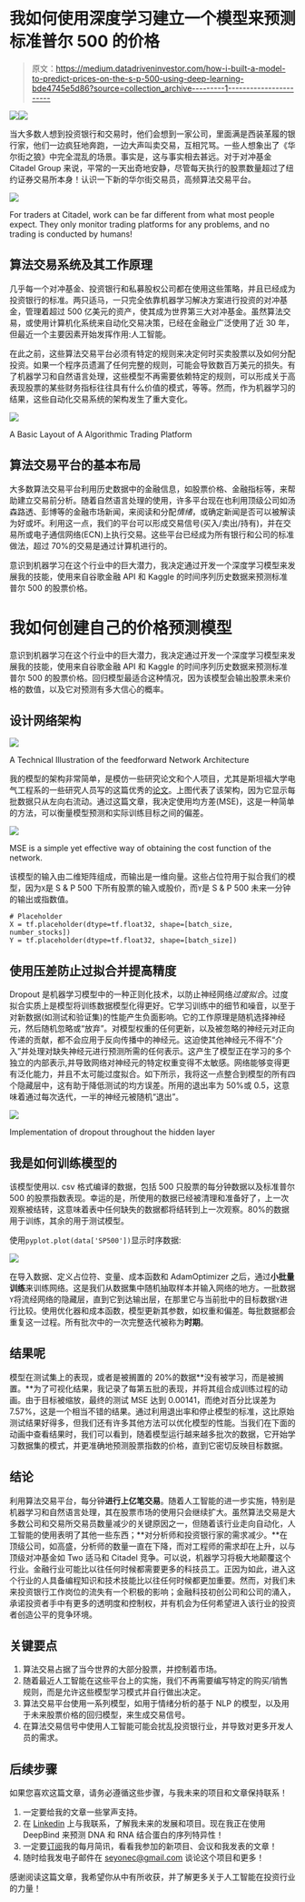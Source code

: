 # 我如何使用深度学习建立一个模型来预测标准普尔 500 的价格

> 原文：<https://medium.datadriveninvestor.com/how-i-built-a-model-to-predict-prices-on-the-s-p-500-using-deep-learning-bde4745e5d86?source=collection_archive---------1----------------------->

[![](img/73fcef31d898e5ca88c8922eae8b35bd.png)](http://www.track.datadriveninvestor.com/1B9E)![](img/4176a6922e7392047dcd22bc8428b488.png)

当大多数人想到投资银行和交易时，他们会想到一家公司，里面满是西装革履的银行家，他们一边疯狂地奔跑，一边大声叫卖交易，互相咒骂。一些人想象出了《华尔街之狼》中完全混乱的场景。事实是，这与事实相去甚远。对于对冲基金 Citadel Group 来说，平常的一天出奇地安静，尽管每天执行的股票数量超过了纽约证券交易所本身！认识一下新的华尔街交易员，高频算法交易平台。

![](img/41503aba3d91ef6c7caf41cd860216c8.png)

For traders at Citadel, work can be far different from what most people expect. They only monitor trading platforms for any problems, and no trading is conducted by humans!

## **算法交易系统及其工作原理**

几乎每一个对冲基金、投资银行和私募股权公司都在使用这些策略，并且已经成为投资银行的标准。两只适马，一只完全依靠机器学习解决方案进行投资的对冲基金，管理着超过 500 亿美元的资产，使其成为世界第三大对冲基金。虽然算法交易，或使用计算机化系统来自动化交易决策，已经在金融业广泛使用了近 30 年，但最近一个主要因素开始发挥作用:人工智能。

在此之前，这些算法交易平台必须有特定的规则来决定何时买卖股票以及如何分配投资。如果一个程序员遗漏了任何完整的规则，可能会导致数百万美元的损失。有了机器学习和自然语言处理，这些模型不再需要依赖特定的规则，可以形成关于高表现股票的某些财务指标往往具有什么价值的模式，等等。然而，作为机器学习的结果，这些自动化交易系统的架构发生了重大变化。

![](img/24cefc4706bce7cce4189081c5ae7e0e.png)

A Basic Layout of A Algorithmic Trading Platform

## 算法交易平台的基本布局

大多数算法交易平台利用历史数据中的金融信息，如股票价格、金融指标等，来帮助建立交易前分析。随着自然语言处理的使用，许多平台现在也利用顶级公司如汤森路透、彭博等的金融市场新闻，来阅读和分配*情绪*，或确定新闻是否可以被解读为好或坏。利用这一点，我们的平台可以形成交易信号(买入/卖出/持有)，并在交易所或电子通信网络(ECN)上执行交易。这些平台已经成为所有银行和公司的标准做法，超过 70%的交易是通过计算机进行的。

意识到机器学习在这个行业中的巨大潜力，我决定通过开发一个深度学习模型来发展我的技能，使用来自谷歌金融 API 和 Kaggle 的时间序列历史数据来预测标准普尔 500 的股票价格。

# 我如何创建自己的价格预测模型

意识到机器学习在这个行业中的巨大潜力，我决定通过开发一个深度学习模型来发展我的技能，使用来自谷歌金融 API 和 Kaggle 的时间序列历史数据来预测标准普尔 500 的股票价格。回归模型最适合这种情况，因为该模型会输出股票未来价格的数值，以及它对预测有多大信心的概率。

## 设计网络架构

![](img/6cdbfc104fcb576c77de7a5e4ff01303.png)

A Technical Illustration of the feedforward Network Architecture

我的模型的架构非常简单，是模仿一些研究论文和个人项目，尤其是斯坦福大学电气工程系的一些研究人员写的这篇优秀的[论文](http://cs229.stanford.edu/proj2012/ShenJiangZhang-StockMarketForecastingusingMachineLearningAlgorithms.pdf)。上图代表了该架构，因为它显示每批数据只从左向右流动。通过这篇文章，我决定使用均方差(MSE)，这是一种简单的方法，可以衡量模型预测和实际训练目标之间的偏差。

![](img/96906a92a64f78ba8404c4726cea4a44.png)

MSE is a simple yet effective way of obtaining the cost function of the network.

该模型的输入由二维矩阵组成，而输出是一维向量。这些占位符用于拟合我们的模型，因为`X`是 S & P 500 下所有股票的输入或股价，而`Y`是 S & P 500 未来一分钟的输出或指数值。

```
# Placeholder
X = tf.placeholder(dtype=tf.float32, shape=[batch_size, number_stocks])
Y = tf.placeholder(dtype=tf.float32, shape=[batch_size])
```

## 使用压差防止过拟合并提高精度

Dropout 是机器学习模型中的一种正则化技术，以防止神经网络*过度拟合*。过度拟合实质上是模型将训练数据模型化得更好。它学习训练中的细节和噪音，以至于对新数据(如测试和验证集)的性能产生负面影响。它的工作原理是随机选择神经元，然后随机忽略或“放弃”。对模型权重的任何更新，以及被忽略的神经元对正向传递的贡献，都不会应用于反向传播中的神经元。这迫使其他神经元不得不“介入”并处理对缺失神经元进行预测所需的任何表示。这产生了模型正在学习的多个独立的内部表示,并导致网络对神经元的特定权重变得不太敏感。网络能够变得更有泛化能力，并且不太可能过度拟合。如下所示，我将这一点整合到模型的所有四个隐藏层中，这有助于降低测试的均方误差。所用的退出率为 50%或 0.5，这意味着通过每次迭代，一半的神经元被随机“退出”。

![](img/fd02e6389da4fb6e3bd98193daab9a4f.png)

Implementation of dropout throughout the hidden layer

## 我是如何训练模型的

该模型使用以. csv 格式编译的数据，包括 500 只股票的每分钟数据以及标准普尔 500 的股票指数表现。幸运的是，所使用的数据已经被清理和准备好了，上一次观察被结转，这意味着表中任何缺失的数据都将结转到上一次观察。80%的数据用于训练，其余的用于测试模型。

使用`pyplot.plot(data['SP500'])`显示时序数据:

![](img/32a863d537b1fec9b02a8e0caad5216a.png)

在导入数据、定义占位符、变量、成本函数和 AdamOptimizer 之后，通过**小批量训练**来训练网络。这是我们从数据集中随机抽取样本并输入网络的地方。一批数据`Y`将流经网络的隐藏层，直到它到达输出层，在那里它与当前批中的目标数据`Y`进行比较。使用优化器和成本函数，模型更新其参数，如权重和偏差。每批数据都会重复这一过程。所有批次中的一次完整迭代被称为**时期**。

## 结果呢

模型在测试集上的表现，或者是被搁置的 20%的数据**没有被学习，而是被搁置。**为了可视化结果，我记录了每第五批的表现，并将其组合成训练过程的动画。由于目标被缩放，最终的测试 MSE 达到 0.00141，而绝对百分比误差为 7.57%，这是一个相当不错的结果。通过利用退出率和停止模型的标准，这比原始测试结果好得多，但我们还有许多其他方法可以优化模型的性能。当我们在下面的动画中查看结果时，我们可以看到，随着模型运行越来越多批次的数据，它开始学习数据集的模式，并更准确地预测股票指数的价格，直到它密切反映目标数据。

## 结论

利用算法交易平台，每分钟**进行上亿笔交易**。随着人工智能的进一步实施，特别是机器学习和自然语言处理，其在股票市场的使用只会继续扩大。虽然算法交易是大多数公司和交易所交易员数量减少的关键原因之一，但随着该行业走向自动化，人工智能的使用表明了其他一些东西；**对分析师和投资银行家的需求减少。**在顶级公司，如高盛，分析师的数量一直在下降，而对工程师的需求却在上升，以与顶级对冲基金如 Two 适马和 Citadel 竞争。可以说，机器学习将极大地颠覆这个行业。金融行业可能比以往任何时候都需要更多的科技员工。正因为如此，进入这个行业的人具备编程知识和技术技能比以往任何时候都更加重要。然而，对我们未来投资银行工作岗位的流失有一个积极的影响；金融科技初创公司和公司的涌入，承诺投资者手中有更多的透明度和控制权，并有机会为任何希望进入该行业的投资者创造公平的竞争环境。

## 关键要点

1.  算法交易占据了当今世界的大部分股票，并控制着市场。
2.  随着最近人工智能在这些平台上的实施，我们不再需要编写特定的购买/销售规则，而是允许这些模型学习模式并自行做出决定。
3.  算法交易平台使用一系列模型，如用于情绪分析的基于 NLP 的模型，以及用于未来股票价格的回归模型，来生成交易信号。
4.  在算法交易信号中使用人工智能可能会扰乱投资银行业，并导致对更多开发人员的需求。

## 后续步骤

如果您喜欢这篇文章，请务必遵循这些步骤，与我未来的项目和文章保持联系！

1.  一定要给我的文章一些掌声支持。
2.  在 [Linkedin](https://www.linkedin.com/in/seyone-chithrananda-a5974915b/) 上与我联系，了解我未来的发展和项目。现在我正在使用 DeepBind 来预测 DNA 和 RNA 结合蛋白的序列特异性！
3.  一定要[订阅](https://www.subscribepage.com/e8v5s6)我的每月简讯，看看我参加的新项目、会议和我发表的文章！
4.  随时给我发电子邮件在 seyonec@gmail.com 谈论这个项目和更多！

感谢阅读这篇文章，我希望你从中有所收获，并了解更多关于人工智能在投资行业的力量！